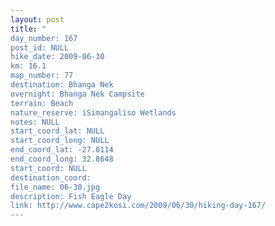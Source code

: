 ```yaml
---
layout: post
title: "
day_number: 167
post_id: NULL
hike_date: 2009-06-30
km: 16.1
map_number: 77
destination: Bhanga Nek
overnight: Bhanga Nek Campsite
terrain: Beach
nature_reserve: iSimangaliso Wetlands
notes: NULL
start_coord_lat: NULL
start_coord_long: NULL
end_coord_lat: -27.0114
end_coord_long: 32.8648
start_coord: NULL
destination_coord: 
file_name: 06-30.jpg
description: Fish Eagle Day
link: http://www.cape2kosi.com/2009/06/30/hiking-day-167/
---
```

